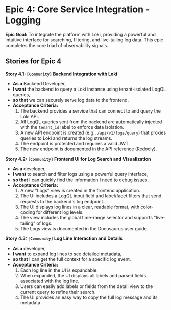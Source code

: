 # Epic 4: Core Service Integration - Logging

**Epic Goal:** To integrate the platform with Loki, providing a powerful and intuitive interface for searching, filtering, and live-tailing log data. This epic completes the core triad of observability signals.

## Stories for Epic 4

**Story 4.1: `[Community]` Backend Integration with Loki**
*   **As a** Backend Developer,
*   **I want** the backend to query a Loki instance using tenant-isolated LogQL queries,
*   **so that** we can securely serve log data to the frontend.
*   **Acceptance Criteria:**
    1.  The backend provides a service that can connect to and query the Loki API.
    2.  All LogQL queries sent from the backend are automatically injected with the `tenant_id` label to enforce data isolation.
    3.  A new API endpoint is created (e.g., `/api/v1/logs/query`) that proxies queries to Loki and returns the log streams.
    4.  The endpoint is protected and requires a valid JWT.
    5.  The new endpoint is documented in the API reference (Redocly).

**Story 4.2: `[Community]` Frontend UI for Log Search and Visualization**
*   **As a** developer,
*   **I want** to search and filter logs using a powerful query interface,
*   **so that** I can quickly find the information I need to debug issues.
*   **Acceptance Criteria:**
    1.  A new "Logs" view is created in the frontend application.
    2.  The UI includes a LogQL input field and label/facet filters that send requests to the backend's log endpoint.
    3.  The UI displays log lines in a clear, readable format, with color-coding for different log levels.
    4.  The view includes the global time-range selector and supports "live-tailing" of logs.
    5.  The Logs view is documented in the Docusaurus user guide.

**Story 4.3: `[Community]` Log Line Interaction and Details**
*   **As a** developer,
*   **I want** to expand log lines to see detailed metadata,
*   **so that** I can get the full context for a specific log event.
*   **Acceptance Criteria:**
    1.  Each log line in the UI is expandable.
    2.  When expanded, the UI displays all labels and parsed fields associated with the log line.
    3.  Users can easily add labels or fields from the detail view to the current query to refine their search.
    4.  The UI provides an easy way to copy the full log message and its metadata.
